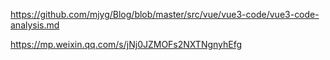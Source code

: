 https://github.com/mjyg/Blog/blob/master/src/vue/vue3-code/vue3-code-analysis.md

https://mp.weixin.qq.com/s/jNj0JZMOFs2NXTNgnyhEfg
